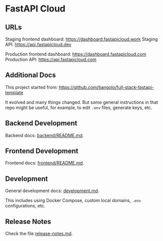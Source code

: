 # FastAPI Cloud

## URLs

Staging frontend dashboard: https://dashboard.fastapicloud.work
Staging API: https://api.fastapicloud.dev

Production frontend dashboard: https://dashboard.fastapicloud.com
Production API: https://api.fastapicloud.com

## Additional Docs

This project started from: https://github.com/tiangolo/full-stack-fastapi-template

It evolved and many things changed. But some general instructions in that repo might be useful, for example, to edit `.env` files, generate keys, etc.

## Backend Development

Backend docs: [backend/README.md](./backend/README.md).

## Frontend Development

Frontend docs: [frontend/README.md](./frontend/README.md).

## Development

General development docs: [development.md](./development.md).

This includes using Docker Compose, custom local domains, `.env` configurations, etc.

## Release Notes

Check the file [release-notes.md](./release-notes.md).
